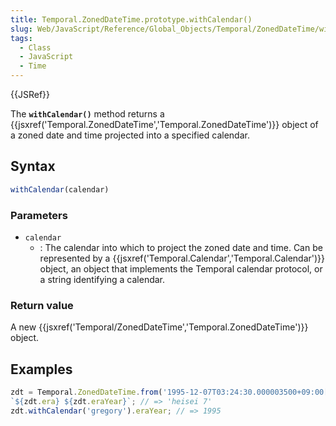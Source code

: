 ```yaml
---
title: Temporal.ZonedDateTime.prototype.withCalendar()
slug: Web/JavaScript/Reference/Global_Objects/Temporal/ZonedDateTime/withCalendar
tags:
  - Class
  - JavaScript
  - Time
---
```

{{JSRef}}

The **`withCalendar()`** method returns a
{{jsxref('Temporal.ZonedDateTime','Temporal.ZonedDateTime')}}
object of a zoned date and time projected into a specified calendar.

## Syntax

```js
withCalendar(calendar)
```

### Parameters

- `calendar`
  - : The calendar into which to project the zoned date and time. Can be
    represented by a
    {{jsxref('Temporal.Calendar','Temporal.Calendar')}} object,
    an object that implements the Temporal calendar protocol, or a string
    identifying a calendar.

### Return value

A new
{{jsxref('Temporal/ZonedDateTime','Temporal.ZonedDateTime')}}
object.

## Examples

```js
zdt = Temporal.ZonedDateTime.from('1995-12-07T03:24:30.000003500+09:00[Asia/Tokyo][u-ca=japanese]');
`${zdt.era} ${zdt.eraYear}`; // => 'heisei 7'
zdt.withCalendar('gregory').eraYear; // => 1995
```
